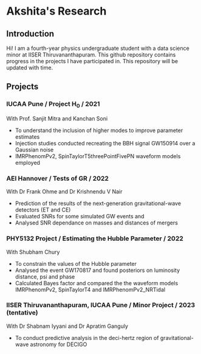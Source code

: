 # Akshita's Research

## Introduction
Hi! I am a fourth-year physics undergraduate student with a data science minor at IISER Thiruvananthapuram. 
This github repository contains progress in the projects I have participated in. 
This repository will be updated with time.

## Projects
### IUCAA Pune / Project H<sub>0</sub> / 2021
With Prof. Sanjit Mitra and Kanchan Soni
* To understand the inclusion of higher modes to improve parameter estimates
* Injection studies conducted recreating the BBH signal GW150914 over a Gaussian noise 
* IMRPhenomPv2, SpinTaylorT5threePointFivePN waveform models employed

### AEI Hannover / Tests of GR / 2022
With Dr Frank Ohme and Dr Krishnendu V Nair
* Prediction of the results of the next-generation gravitational-wave detectors (ET and CE)
* Evaluated SNRs for some simulated GW events and 
* Analysed SNR dependance on masses and distances of mergers

### PHY5132 Project / Estimating the Hubble Parameter / 2022
With Shubham Chury
* To constrain the values of the Hubble parameter
* Analysed the event GW170817 and found posteriors on luminosity distance, psi and phase
* Calculated Bayes factor and compared the the waveform models IMRPhenomPv2, SpinTaylorT4 and IMRPhenomPv2_NRTidal

### IISER Thiruvananthapuram, IUCAA Pune / Minor Project / 2023 (tentative)
With Dr Shabnam Iyyani and Dr Apratim Ganguly
* To conduct predictive analysis in the deci-hertz region of gravitational-wave astronomy for DECIGO


